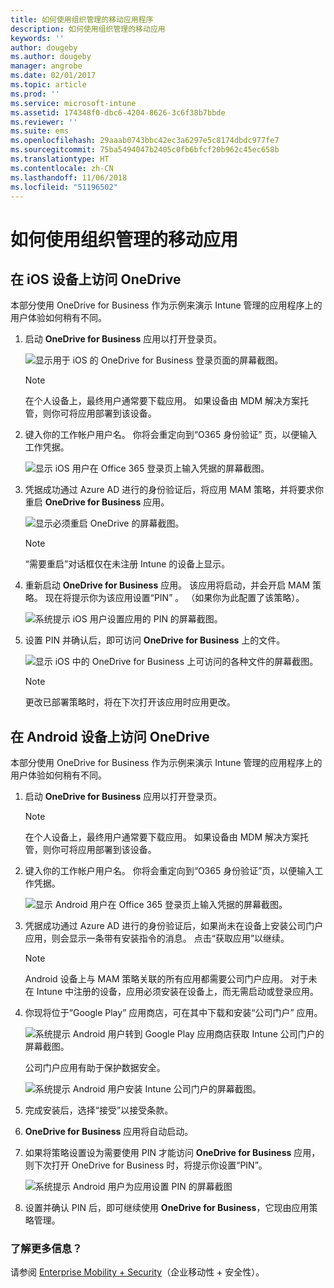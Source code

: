 ```yaml
---
title: 如何使用组织管理的移动应用程序
description: 如何使用组织管理的移动应用
keywords: ''
author: dougeby
ms.author: dougeby
manager: angrobe
ms.date: 02/01/2017
ms.topic: article
ms.prod: ''
ms.service: microsoft-intune
ms.assetid: 174348f0-dbc6-4204-8626-3c6f38b7bbde
ms.reviewer: ''
ms.suite: ems
ms.openlocfilehash: 29aaab0743bbc42ec3a6297e5c8174dbdc977fe7
ms.sourcegitcommit: 75ba5494047b2405c0fb6bfcf20b962c45ec658b
ms.translationtype: HT
ms.contentlocale: zh-CN
ms.lasthandoff: 11/06/2018
ms.locfileid: "51196502"
---
```

# <a name="how-to-use-mobile-apps-managed-by-your-organization"></a>如何使用组织管理的移动应用

## <a name="accessing-onedrive-on-an-ios-device"></a>在 iOS 设备上访问 OneDrive

本部分使用 OneDrive for Business 作为示例来演示 Intune 管理的应用程序上的用户体验如何稍有不同。

1. 启动 **OneDrive for Business** 应用以打开登录页。

   ![显示用于 iOS 的 OneDrive for Business 登录页面的屏幕截图。](./media/ft-useMngdApps-1-launchOnedrive.png)
   > [!NOTE]
   > 在个人设备上，最终用户通常要下载应用。 如果设备由 MDM 解决方案托管，则你可将应用部署到该设备。

2. 键入你的工作帐户用户名。 你将会重定向到“O365 身份验证”  页，以便输入工作凭据。

   ![显示 iOS 用户在 Office 365 登录页上输入凭据的屏幕截图。](./media/ft-useMngdApps-2-enterName.png)
3. 凭据成功通过 Azure AD 进行的身份验证后，将应用 MAM 策略，并将要求你重启 **OneDrive for Business** 应用。

   ![显示必须重启 OneDrive 的屏幕截图。](./media/ft-useMngdApps-3-restart.png)
   > [!NOTE]
   > “需要重启”对话框仅在未注册 Intune 的设备上显示。

4. 重新启动 **OneDrive for Business** 应用。 该应用将启动，并会开启 MAM 策略。 现在将提示你为该应用设置“PIN”  。 （如果你为此配置了该策略）。

   ![系统提示 iOS 用户设置应用的 PIN 的屏幕截图。](./media/ft-useMngdApps-4-enterPIN.png)
5. 设置 PIN 并确认后，即可访问 **OneDrive for Business** 上的文件。

   ![显示 iOS 中的 OneDrive for Business 上可访问的各种文件的屏幕截图。](./media/ft-useMngdApps-5-accessFiles.png)
   > [!NOTE]
   > 更改已部署策略时，将在下次打开该应用时应用更改。

## <a name="accessing-onedrive-on-an-android-device"></a>在 Android 设备上访问 OneDrive

本部分使用 OneDrive for Business 作为示例来演示 Intune 管理的应用程序上的用户体验如何稍有不同。
1. 启动 **OneDrive for Business** 应用以打开登录页。
   > [!NOTE]
   > 在个人设备上，最终用户通常要下载应用。 如果设备由 MDM 解决方案托管，则你可将应用部署到该设备。

2. 键入你的工作帐户用户名。 你将会重定向到“O365 身份验证”页，以便输入工作凭据。

   ![显示 Android 用户在 Office 365 登录页上输入凭据的屏幕截图。](./media/ft-useMngdApps-6-enterCreds.png)
3. 凭据成功通过 Azure AD 进行的身份验证后，如果尚未在设备上安装公司门户应用，则会显示一条带有安装指令的消息。 点击“获取应用”以继续。
   > [!NOTE]
   > Android 设备上与 MAM 策略关联的所有应用都需要公司门户应用。 对于未在 Intune 中注册的设备，应用必须安装在设备上，而无需启动或登录应用。

4. 你现将位于“Google Play”  应用商店，可在其中下载和安装“公司门户”  应用。

   ![系统提示 Android 用户转到 Google Play 应用商店获取 Intune 公司门户的屏幕截图。](./media/ft-useMngdApps-7-installPortal.png)

   公司门户应用有助于保护数据安全。

   ![系统提示 Android 用户安装 Intune 公司门户的屏幕截图。](./media/ft-useMngdApps-8-intunePortal.png)

5. 完成安装后，选择“接受”以接受条款。
6. **OneDrive for Business** 应用将自动启动。
7. 如果将策略设置设为需要使用 PIN 才能访问 **OneDrive for Business** 应用，则下次打开 OneDrive for Business 时，将提示你设置“PIN”。

   ![系统提示 Android 用户为应用设置 PIN 的屏幕截图](./media/ft-useMngdApps-9-setNewPIN.png)
8. 设置并确认 PIN 后，即可继续使用 **OneDrive for Business**，它现由应用策略管理。

### <a name="want-to-learn-more"></a>了解更多信息？

请参阅 [Enterprise Mobility + Security](https://www.microsoft.com/en-us/server-cloud/enterprise-mobility/overview.aspx)（企业移动性 + 安全性）。
